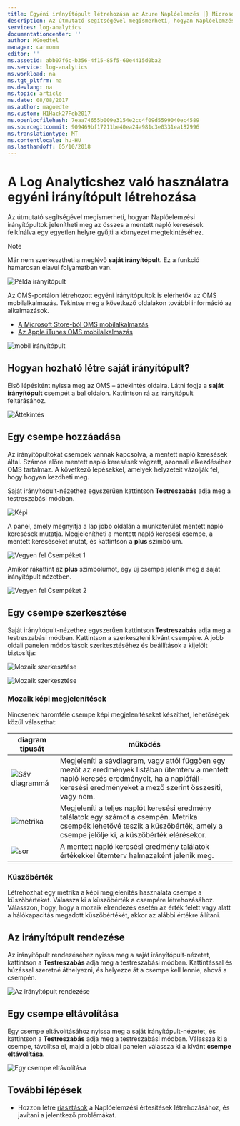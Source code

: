 ```yaml
---
title: Egyéni irányítópult létrehozása az Azure Naplóelemzés |} Microsoft Docs
description: Az útmutató segítségével megismerheti, hogyan Naplóelemzési irányítópultok jelenítheti meg az összes a mentett napló keresések felkínálva egy egyetlen helyre gyűjti a környezet megtekintéséhez.
services: log-analytics
documentationcenter: ''
author: MGoedtel
manager: carmonm
editor: ''
ms.assetid: abb07f6c-b356-4f15-85f5-60e4415d0ba2
ms.service: log-analytics
ms.workload: na
ms.tgt_pltfrm: na
ms.devlang: na
ms.topic: article
ms.date: 08/08/2017
ms.author: magoedte
ms.custom: H1Hack27Feb2017
ms.openlocfilehash: 7eaa74655b009e3154e2cc4f09d5599040ec4589
ms.sourcegitcommit: 909469bf17211be40ea24a981c3e0331ea182996
ms.translationtype: MT
ms.contentlocale: hu-HU
ms.lasthandoff: 05/10/2018
---
```

# <a name="create-a-custom-dashboard-for-use-in-log-analytics"></a>A Log Analyticshez való használatra egyéni irányítópult létrehozása

Az útmutató segítségével megismerheti, hogyan Naplóelemzési irányítópultok jelenítheti meg az összes a mentett napló keresések felkínálva egy egyetlen helyre gyűjti a környezet megtekintéséhez.

>[!NOTE]
> Már nem szerkesztheti a meglévő **saját irányítópult**. Ez a funkció hamarosan elavul folyamatban van.

![Példa irányítópult](./media/log-analytics-dashboards/oms-dashboards-example-dash.png)

Az OMS-portálon létrehozott egyéni irányítópultok is elérhetők az OMS mobilalkalmazás. Tekintse meg a következő oldalakon további információ az alkalmazások.

* [A Microsoft Store-ból OMS mobilalkalmazás](http://www.windowsphone.com/store/app/operational-insights/4823b935-83ce-466c-82bb-bd0a3f58d865)
* [Az Apple iTunes OMS mobilalkalmazás](https://itunes.apple.com/app/microsoft-operations-management/id1042424859?mt=8)

![mobil irányítópult](./media/log-analytics-dashboards/oms-search-mobile.png)

## <a name="how-do-i-create-my-dashboard"></a>Hogyan hozható létre saját irányítópult?
Első lépésként nyissa meg az OMS – áttekintés oldalra. Látni fogja a **saját irányítópult** csempét a bal oldalon. Kattintson rá az irányítópult feltárásához.

![Áttekintés](./media/log-analytics-dashboards/oms-dashboards-overview.png)

## <a name="adding-a-tile"></a>Egy csempe hozzáadása
Az irányítópultokat csempék vannak kapcsolva, a mentett napló keresések által. Számos előre mentett napló keresések végzett, azonnali elkezdéséhez OMS tartalmaz. A következő lépésekkel, amelyek helyzeteit vázolják fel, hogy hogyan kezdheti meg.

Saját irányítópult-nézethez egyszerűen kattintson **Testreszabás** adja meg a testreszabási módban.

![Képi](./media/log-analytics-dashboards/oms-dashboards-pictorial01.png)

 A panel, amely megnyitja a lap jobb oldalán a munkaterület mentett napló keresések mutatja. Megjelenítheti a mentett napló keresési csempe, a mentett kereséseket mutat, és kattintson a **plus** szimbólum.

![Vegyen fel Csempéket 1](./media/log-analytics-dashboards/oms-dashboards-pictorial02.png)

Amikor rákattint az **plus** szimbólumot, egy új csempe jelenik meg a saját irányítópult nézetben.

![Vegyen fel Csempéket 2](./media/log-analytics-dashboards/oms-dashboards-pictorial03.png)

## <a name="edit-a-tile"></a>Egy csempe szerkesztése
Saját irányítópult-nézethez egyszerűen kattintson **Testreszabás** adja meg a testreszabási módban. Kattintson a szerkeszteni kívánt csempére. A jobb oldali panelen módosítások szerkesztéséhez és beállítások a kijelölt biztosítja:

![Mozaik szerkesztése](./media/log-analytics-dashboards/oms-dashboards-pictorial04.png)

![Mozaik szerkesztése](./media/log-analytics-dashboards/oms-dashboards-pictorial05.png)

### <a name="tile-visualizations"></a>Mozaik képi megjelenítések
Nincsenek háromféle csempe képi megjelenítéseket készíthet, lehetőségek közül választhat:

| diagram típusát | működés |
| --- | --- |
| ![Sáv diagrammá](./media/log-analytics-dashboards/oms-dashboards-bar-chart.png) |Megjeleníti a sávdiagram, vagy attól függően egy mezőt az eredmények listában ütemterv a mentett napló keresés eredményeit, ha a naplófájl-keresési eredményeket a mező szerint összesíti, vagy nem. |
| ![metrika](./media/log-analytics-dashboards/oms-dashboards-metric.png) |Megjeleníti a teljes naplót keresési eredmény találatok egy számot a csempén. Metrika csempék lehetővé teszik a küszöbérték, amely a csempe jelölje ki, a küszöbérték elérésekor. |
| ![sor](./media/log-analytics-dashboards/oms-dashboards-line.png) |A mentett napló keresési eredmény találatok értékekkel ütemterv halmazaként jelenik meg. |

### <a name="threshold"></a>Küszöbérték
Létrehozhat egy metrika a képi megjelenítés használata csempe a küszöbértéket. Válassza ki a küszöbérték a csempére létrehozásához. Válasszon, hogy, hogy a mozaik elrendezés esetén az érték felett vagy alatt a hálókapacitás megadott küszöbértékét, akkor az alábbi értékre állítani.

## <a name="organizing-the-dashboard"></a>Az irányítópult rendezése
Az irányítópult rendezéséhez nyissa meg a saját irányítópult-nézetet, kattintson a **Testreszabás** adja meg a testreszabási módban. Kattintással és húzással szeretné áthelyezni, és helyezze át a csempe kell lennie, ahová a csempén.

![Az irányítópult rendezése](./media/log-analytics-dashboards/oms-dashboards-organize.png)

## <a name="remove-a-tile"></a>Egy csempe eltávolítása
Egy csempe eltávolításához nyissa meg a saját irányítópult-nézetet, és kattintson a **Testreszabás** adja meg a testreszabási módban. Válassza ki a csempe, távolítsa el, majd a jobb oldali panelen válassza ki a kívánt **csempe eltávolítása**.

![Egy csempe eltávolítása](./media/log-analytics-dashboards/oms-dashboards-remove-tile.png)

## <a name="next-steps"></a>További lépések
* Hozzon létre [riasztások](log-analytics-alerts.md) a Naplóelemzési értesítések létrehozásához, és javítani a jelentkező problémákat.
